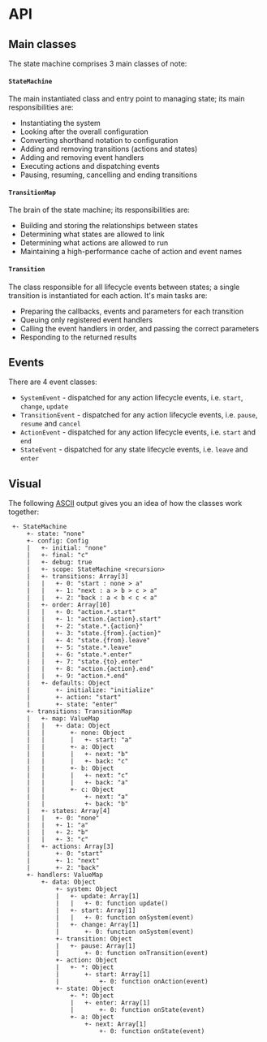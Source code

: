 # API

## Main classes

The state machine comprises 3 main classes of note:

#### `StateMachine`
 
The main instantiated class and entry point to managing state; its main responsibilities are:

- Instantiating the system
- Looking after the overall configuration
- Converting shorthand notation to configuration
- Adding and removing transitions (actions and states)
- Adding and removing event handlers
- Executing actions and dispatching events
- Pausing, resuming, cancelling and ending transitions


#### `TransitionMap`

The brain of the state machine; its responsibilities are:

- Building and storing the relationships between states
- Determining what states are allowed to link
- Determining what actions are allowed to run
- Maintaining a high-performance cache of action and event names


#### `Transition`

The class responsible for all lifecycle events between states; a single transition is instantiated for each action. It's main tasks are:

- Preparing the callbacks, events and parameters for each transition
- Queuing only registered event handlers
- Calling the event handlers in order, and passing the correct parameters
- Responding to the returned results


## Events

There are 4 event classes:

- `SystemEvent` - dispatched for any action lifecycle events, i.e. `start`, `change`, `update`
- `TransitionEvent` - dispatched for any action lifecycle events, i.e. `pause`, `resume` and `cancel`
- `ActionEvent` - dispatched for any action lifecycle events, i.e. `start` and `end`
- `StateEvent` - dispatched for any state lifecycle events, i.e. `leave` and `enter`


## Visual

The following [ASCII](https://github.com/davestewart/javascript-ascii) output gives you an idea of how the classes work together:

```
 +- StateMachine
     +- state: "none"
     +- config: Config
     |   +- initial: "none"
     |   +- final: "c"
     |   +- debug: true
     |   +- scope: StateMachine <recursion>
     |   +- transitions: Array[3]
     |   |   +- 0: "start : none > a"
     |   |   +- 1: "next : a > b > c > a"
     |   |   +- 2: "back : a < b < c < a"
     |   +- order: Array[10]
     |   |   +- 0: "action.*.start"
     |   |   +- 1: "action.{action}.start"
     |   |   +- 2: "state.*.{action}"
     |   |   +- 3: "state.{from}.{action}"
     |   |   +- 4: "state.{from}.leave"
     |   |   +- 5: "state.*.leave"
     |   |   +- 6: "state.*.enter"
     |   |   +- 7: "state.{to}.enter"
     |   |   +- 8: "action.{action}.end"
     |   |   +- 9: "action.*.end"
     |   +- defaults: Object
     |       +- initialize: "initialize"
     |       +- action: "start"
     |       +- state: "enter"
     +- transitions: TransitionMap
     |   +- map: ValueMap
     |   |   +- data: Object
     |   |       +- none: Object
     |   |       |   +- start: "a"
     |   |       +- a: Object
     |   |       |   +- next: "b"
     |   |       |   +- back: "c"
     |   |       +- b: Object
     |   |       |   +- next: "c"
     |   |       |   +- back: "a"
     |   |       +- c: Object
     |   |           +- next: "a"
     |   |           +- back: "b"
     |   +- states: Array[4]
     |   |   +- 0: "none"
     |   |   +- 1: "a"
     |   |   +- 2: "b"
     |   |   +- 3: "c"
     |   +- actions: Array[3]
     |       +- 0: "start"
     |       +- 1: "next"
     |       +- 2: "back"
     +- handlers: ValueMap
         +- data: Object
             +- system: Object
             |   +- update: Array[1]
             |   |   +- 0: function update()
             |   +- start: Array[1]
             |   |   +- 0: function onSystem(event)
             |   +- change: Array[1]
             |       +- 0: function onSystem(event)
             +- transition: Object
             |   +- pause: Array[1]
             |       +- 0: function onTransition(event)
             +- action: Object
             |   +- *: Object
             |       +- start: Array[1]
             |           +- 0: function onAction(event)
             +- state: Object
                 +- *: Object
                 |   +- enter: Array[1]
                 |       +- 0: function onState(event)
                 +- a: Object
                     +- next: Array[1]
                         +- 0: function onState(event)
```
